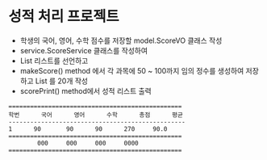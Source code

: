 # 성적 처리 프로젝트
* 학생의 국어, 영어, 수학 점수를 저장할 model.ScoreVO 클래스 작성
* service.ScoreService 클래스를 작성하여
* List<ScoreVO> 리스트를 선언하고
* makeScore() method 에서 각 과목에 50 ~ 100까지 임의 정수를 생성하여 저장하고 List 를 20개 작성
* scorePrint() method에서 성적 리스트 출력
```
================================================
학번		국어		영어		수학		총점		평균
-------------------------------------------------
1      90		90		90		270		90.0
================================================
		000		000		000		0000
================================================
```
